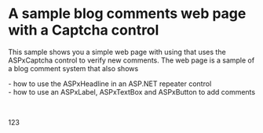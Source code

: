# A sample blog comments web page with a Captcha control


<p>This sample shows you a simple web page with using that uses the ASPxCaptcha control to verify new comments. The web page is a sample of a blog comment system that also shows </p><p>- how to use the ASPxHeadline in an ASP.NET repeater control<br />
- how to use an ASPxLabel, ASPxTextBox and ASPxButton to add comments</p>

<br/>


123
